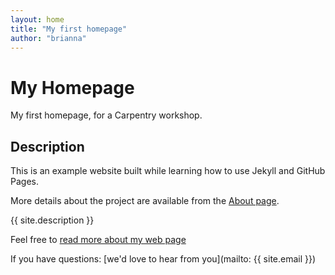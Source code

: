 ```yaml
--- 
layout: home
title: "My first homepage"
author: "brianna"
--- 
```



# My Homepage
My first homepage, for a Carpentry workshop. 

## Description
This is an example website built while learning how to use Jekyll and GitHub Pages.

More details about the project are available from the [About page](about).

{{ site.description }}

Feel free to [read more about my web page](about/md)

If you have questions: [we'd love to hear from you](mailto: {{ site.email }})
